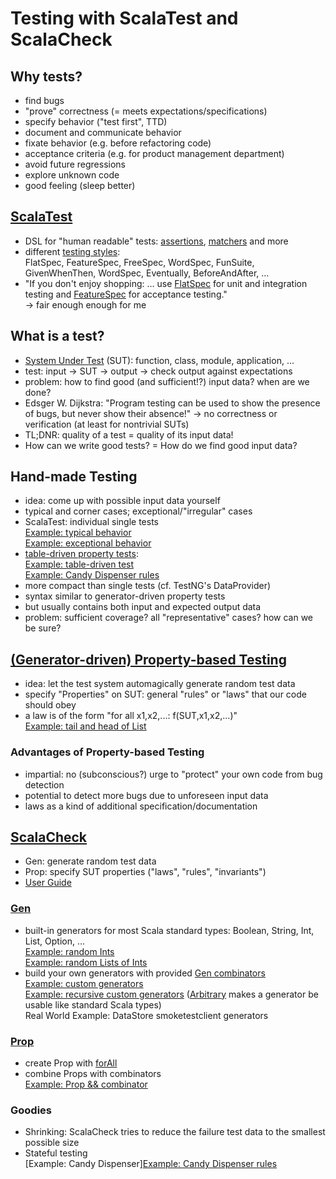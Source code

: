 # Testing with ScalaTest and ScalaCheck

## Why tests?
* find bugs
* "prove" correctness (= meets expectations/specifications)
* specify behavior ("test first", TTD)
* document and communicate behavior
* fixate behavior (e.g. before refactoring code)
* acceptance criteria (e.g. for product management department)
* avoid future regressions
* explore unknown code
* good feeling (sleep better)

## [ScalaTest](http://scalatest.org/)
* DSL for "human readable" tests: [assertions](http://scalatest.org/user_guide/using_assertions),
[matchers](http://scalatest.org/user_guide/using_matchers) and more
* different [testing styles](http://scalatest.org/user_guide/selecting_a_style):  
FlatSpec, FeatureSpec, FreeSpec, WordSpec, FunSuite, GivenWhenThen, WordSpec, Eventually, BeforeAndAfter, ...
* "If you don't enjoy shopping: ... use [FlatSpec](http://doc.scalatest.org/2.2.1/#org.scalatest.FlatSpec)
for unit and integration testing
and [FeatureSpec](http://doc.scalatest.org/2.2.1/#org.scalatest.FeatureSpec) for acceptance testing."  
-> fair enough enough for me

## What is a test?
* [System Under Test](http://en.wikipedia.org/wiki/System_under_test) (SUT):
function, class, module, application, ...
* test: input -> SUT -> output -> check output against expectations
* problem: how to find good (and sufficient!?) input data? when are we done?
* Edsger W. Dijkstra: "Program testing can be used to show the presence of bugs,
but never show their absence!" -> no correctness or verification (at least for nontrivial SUTs)
* TL;DNR: quality of a test = quality of its input data!
* How can we write good tests? = How do we find good input data?

## Hand-made Testing
* idea: come up with possible input data yourself
* typical and corner cases; exceptional/"irregular" cases
* ScalaTest: individual single tests  
[Example: typical behavior](exercises/src/test/scala/fpinscala/datastructures/ListSpec.scala#L35)  
[Example: exceptional behavior](exercises/src/test/scala/fpinscala/datastructures/ListSpec.scala#L39)
* [table-driven property tests](http://scalatest.org/user_guide/table_driven_property_checks):  
[Example: table-driven test](exercises/src/test/scala/fpinscala/datastructures/ListSpec.scala#L48)  
[Example: Candy Dispenser rules](exercises/src/test/scala/fpinscala/state/StateSpec.scala#L301)
* more compact than single tests (cf. TestNG's DataProvider)
* syntax similar to generator-driven property tests
* but usually contains both input and expected output data
* problem: sufficient coverage? all "representative" cases? how can we be sure?

## [(Generator-driven) Property-based Testing](http://scalatest.org/user_guide/generator_driven_property_checks)
* idea: let the test system automagically generate random test data
* specify "Properties" on SUT: general "rules" or "laws" that our code should obey
* a law is of the form "for all x1,x2,...: f(SUT,x1,x2,...)"  
  [Example: tail and head of List](exercises/src/test/scala/fpinscala/datastructures/ListSpec.scala#L61)

### Advantages of Property-based Testing
* impartial: no (subconscious?) urge to "protect" your own code from bug detection
* potential to detect more bugs due to unforeseen input data
* laws as a kind of additional specification/documentation

## [ScalaCheck](http://www.scalacheck.org/)
* Gen: generate random test data
* Prop: specify SUT properties ("laws", "rules", "invariants")
* [User Guide](https://github.com/rickynils/scalacheck/wiki/User-Guide)

### [Gen](https://github.com/rickynils/scalacheck/blob/master/src/main/scala/org/scalacheck/Gen.scala)
* built-in generators for most Scala standard types: Boolean, String, Int, List, Option, ...  
[Example: random Ints](exercises/src/test/scala/fpinscala/gettingstarted/GettingStartedSpec.scala#L101)  
[Example: random Lists of Ints](exercises/src/test/scala/fpinscala/monoids/MonoidSpec.scala#L116)
* build your own generators with provided [Gen combinators](https://github.com/rickynils/scalacheck/blob/master/src/main/scala/org/scalacheck/Gen.scala#L161)  
[Example: custom generators](exercises/src/test/scala/fpinscala/monoids/MonoidSpec.scala#L163)  
[Example: recursive custom generators](exercises/src/test/scala/fpinscala/datastructures/TreeSpec.scala#L15)
([Arbitrary](https://github.com/rickynils/scalacheck/blob/master/src/main/scala/org/scalacheck/Arbitrary.scala)
makes a generator be usable like standard Scala types)  
Real World Example: DataStore smoketestclient generators

### [Prop](https://github.com/rickynils/scalacheck/blob/master/src/main/scala/org/scalacheck/Prop.scala)
* create Prop with [forAll](https://github.com/rickynils/scalacheck/blob/master/src/main/scala/org/scalacheck/Prop.scala#L736)
* combine Props with combinators  
[Example: Prop && combinator](exercises/src/test/scala/fpinscala/testing/GenSpec.scala#L45)

### Goodies
* Shrinking: ScalaCheck tries to reduce the failure test data to the smallest possible size
* Stateful testing  
[Example: Candy Dispenser][Example: Candy Dispenser rules](exercises/src/test/scala/fpinscala/state/StateSpec.scala#L333)